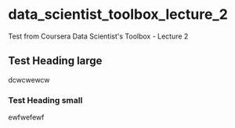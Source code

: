 # data_scientist_toolbox_lecture_2
Test from Coursera Data Scientist's Toolbox - Lecture 2

## Test Heading large
dcwcwewcw

### Test Heading small
ewfwefewf 

